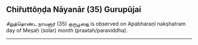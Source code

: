 ## Chir̂uttôṇḍa Nāyanār (35) Gurupūjai
சிறுத்தொண்ட நாயனார் (35) குருபூஜை is observed on Apabharaṇī nakṣhatram day of Meṣaḥ (solar) month (praatah/paraviddha).



---

